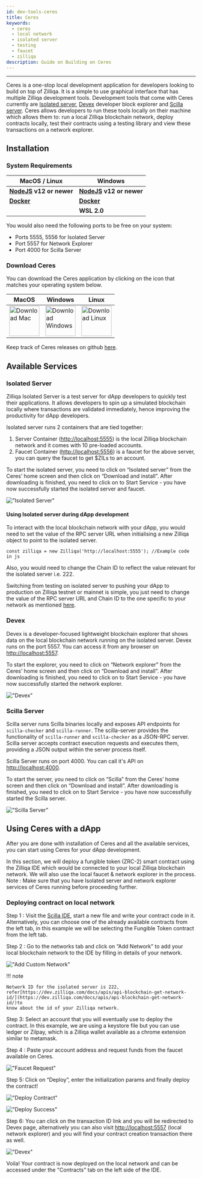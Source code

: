 ```yaml
---
id: dev-tools-ceres
title: Ceres
keywords:
  - ceres
  - local network
  - isolated server
  - testing
  - faucet
  - zilliqa
description: Guide on Building on Ceres
---
```


---

Ceres is a one-stop local development application for developers looking to
build on top of Zilliqa. It is a simple to use graphical interface that has
multiple Zilliqa development tools. Development tools that come with Ceres
currently are [Isolated server](#isolated-server), [Devex](#devex) developer
block explorer and [Scilla server](#scilla-server). Ceres allows developers to
run these tools locally on their machine which allows them to: run a local
Zilliqa blockchain network, deploy contracts locally, test their contracts using
a testing library and view these transactions on a network explorer.

<!-- ![Docusaurus with Keytar](../../assets/img/dev-dapps/tools/ceres.png) -->

## Installation

### System Requirements

| MacOS / Linux                                     | Windows                                           |
| ------------------------------------------------- | ------------------------------------------------- |
| **[NodeJS](https://nodejs.org/en/) v12 or newer** | **[NodeJS](https://nodejs.org/en/) v12 or newer** |
| **[Docker](https://www.docker.com/get-started)**  | **[Docker](https://www.docker.com/get-started)**  |
|                                                   | **WSL 2.0**                                       |

You would also need the following ports to be free on your system:

- Ports 5555, 5556 for Isolated Server
- Port 5557 for Network Explorer
- Port 4000 for Scilla Server

### Download Ceres

You can download the Ceres application by clicking on the icon that matches your
operating system below.

| MacOS                                                                                                                                                                                   | Windows                                                                                                                                                                                                | Linux                                                                                                                                                                                             |
| --------------------------------------------------------------------------------------------------------------------------------------------------------------------------------------- | ------------------------------------------------------------------------------------------------------------------------------------------------------------------------------------------------------ | ------------------------------------------------------------------------------------------------------------------------------------------------------------------------------------------------- |
| [<img alt="Download Mac" src="../../../assets/img/dev-dapps/tools/downloadMAC.png" width="80" height="80"/>](https://github.com/Zilliqa/ceres/releases/download/v0.2.5/Ceres-0.2.5.dmg) | [<img alt="Download Windows" src="../../../assets/img/dev-dapps/tools/downloadWindows.png" width="80" height="80" />](https://github.com/Zilliqa/ceres/releases/download/v0.2.5/Ceres.Setup.0.2.5.exe) | [<img alt="Download Linux" src="../../../assets/img/dev-dapps/tools/downloadLinux.png" width="80" height="80" />](https://github.com/Zilliqa/ceres/releases/download/v0.2.5/Ceres-0.2.5.AppImage) |

Keep track of Ceres releases on github
[here](https://github.com/Zilliqa/ceres/releases).

## Available Services

### Isolated Server

Zilliqa Isolated Server is a test server for dApp developers to quickly test
their applications. It allows developers to spin up a simulated blockchain
locally where transactions are validated immediately, hence improving the
productivity for dApp developers.

Isolated server runs 2 containers that are tied together:

1. Server Container ([http://localhost:5555](http://localhost:5555)) is the
   local Zilliqa blockchain network and it comes with 10 pre-loaded accounts.
2. Faucet Container ([http://localhost:5556](http://localhost:5556)) is a faucet
   for the above server, you can query the faucet to get $ZILs to an account.

To start the isolated server, you need to click on “Isolated server” from the
Ceres’ home screen and then click on “Download and install”. After downloading
is finished, you need to click on to Start Service - you have now successfully
started the isolated server and faucet.

!["Isolated Server"](../../assets/img/dev-dapps/tools/isolatedStartService.png)

#### Using Isolated server during dApp development

To interact with the local blockchain network with your dApp, you would need to
set the value of the RPC server URL when initialising a new Zilliqa object to
point to the isolated server.

`const zilliqa = new Zilliqa('http://localhost:5555'); //Example code in js`

Also, you would need to change the Chain ID to reflect the value relevant for
the isolated server i.e. 222.

Switching from testing on isolated server to pushing your dApp to production on
Zilliqa testnet or mainnet is simple, you just need to change the value of the
RPC server URL and Chain ID to the one specific to your network as mentioned
[here](https://dev.zilliqa.com/docs/apis/api-introduction).

### Devex

Devex is a developer-focused lightweight blockchain explorer that shows data on
the local blockchain network running on the isolated server. Devex runs on the
port 5557. You can access it from any browser on
[http://localhost:5557](http://localhost:5557).

To start the explorer, you need to click on “Network explorer” from the Ceres’
home screen and then click on “Download and install”. After downloading is
finished, you need to click on to Start Service - you have now successfully
started the network explorer.

!["Devex"](../../assets/img/dev-dapps/tools/explorerStartService.png)

### Scilla Server

Scilla server runs Scilla binaries locally and exposes API endpoints for
`scilla-checker` and `scilla-runner`. The scilla-server provides the
functionality of `scilla-runner` and `scilla-checker` as a JSON-RPC server.
Scilla server accepts contract execution requests and executes them, providing a
JSON output within the server process itself.

Scilla Server runs on port 4000. You can call it's API on
[http://localhost:4000](http://localhost:4000).

To start the server, you need to click on “Scilla” from the Ceres’ home screen
and then click on “Download and install”. After downloading is finished, you
need to click on to Start Service - you have now successfully started the Scilla
server.

!["Scilla Server"](../../assets/img/dev-dapps/tools/scillaStartService.png)

## Using Ceres with a dApp

After you are done with installation of Ceres and all the available services,
you can start using Ceres for your dApp development.

In this section, we will deploy a fungible token (ZRC-2) smart contract using
the Zilliqa IDE which would be connected to your local Zilliqa blockchain
network. We will also use the local faucet & network explorer in the process.
Note : Make sure that you have Isolated server and network explorer services of
Ceres running before proceeding further.

### Deploying contract on local network

Step 1 : Visit the [Scilla IDE](https://ide.zilliqa.com/), start a new file and
write your contract code in it. Alternatively, you can choose one of the already
available contracts from the left tab, in this example we will be selecting the
Fungible Token contract from the left tab.

Step 2 : Go to the networks tab and click on “Add Network” to add your local
blockchain network to the IDE by filling in details of your network.

!["Add Custom Network"](../../assets/img/dev-dapps/tools/customNetworkDetails.png)

!!! note

    Network ID for the isolated server is 222, refer[https://dev.zilliqa.com/docs/apis/api-blockchain-get-network-id/](https://dev.zilliqa.com/docs/apis/api-blockchain-get-network-id/)to
    know about the id of your Zilliqa network.

Step 3: Select an account that you will eventually use to deploy the contract.
In this example, we are using a keystore file but you can use ledger or Zilpay,
which is a Zilliqa wallet available as a chrome extension similar to metamask.

Step 4 : Paste your account address and request funds from the faucet available
on Ceres.

!["Faucet Request"](../../assets/img/dev-dapps/tools/faucetRequest.png)

Step 5: Click on “Deploy”, enter the initialization params and finally deploy
the contract!

!["Deploy Contract"](../../assets/img/dev-dapps/tools/deployContract.png)

!["Deploy Success"](../../assets/img/dev-dapps/tools/deploySuccess.png)

Step 6: You can click on the transaction ID link and you will be redirected to
Devex page, alternatively you can also visit
[http://localhost:5557](http://localhost:5557) (local network explorer) and you
will find your contract creation transaction there as well.

!["Devex"](../../assets/img/dev-dapps/tools/deployDevex.png)

Voila! Your contract is now deployed on the local network and can be accessed
under the "Contracts" tab on the left side of the IDE.
